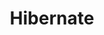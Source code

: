 ---
title: Hibernate
weight: 10
toc: false
description: Everything you need to get started with Hibernate on Platform.sh. 
---